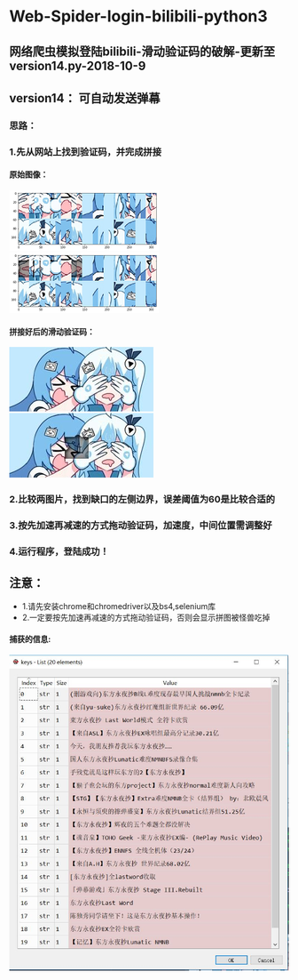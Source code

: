 # Web-Spider-login-bilibili-python3
## 网络爬虫模拟登陆bilibili-滑动验证码的破解-更新至version14.py-2018-10-9
## version14： 可自动发送弹幕
### 思路：
###  1.先从网站上找到验证码，并完成拼接
#### 原始图像：
![](images/bg1.png)
![](images/bg2.png)
#### 拼接好后的滑动验证码：
![](images/fullbg.jpg)
![](images/gapbg.jpg)
### 2.比较两图片，找到缺口的左侧边界，误差阈值为60是比较合适的
### 3.按先加速再减速的方式拖动验证码，加速度，中间位置需调整好
### 4.运行程序，登陆成功！
## 注意：
- 1.请先安装chrome和chromedriver以及bs4,selenium库
- 2.一定要按先加速再减速的方式拖动验证码，否则会显示拼图被怪兽吃掉
#### 捕获的信息:
![](images/keys.jpg)
